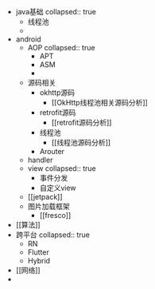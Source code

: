 - java基础
  collapsed:: true
	- 线程池
	-
- android
	- AOP
	  collapsed:: true
		- APT
		- ASM
		-
	- 源码相关
		- okhttp源码
			- [[OkHttp线程池相关源码分析]]
		- retrofit源码
			- [[retrofit源码分析]]
		- 线程池
			- [[线程池源码分析]]
		- Arouter
	- handler
	- view
	  collapsed:: true
		- 事件分发
		- 自定义view
	- [[jetpack]]
	- 图片加载框架
		- [[fresco]]
- [[算法]]
- 跨平台
  collapsed:: true
	- RN
	- Flutter
	- Hybrid
- [[网络]]
-
